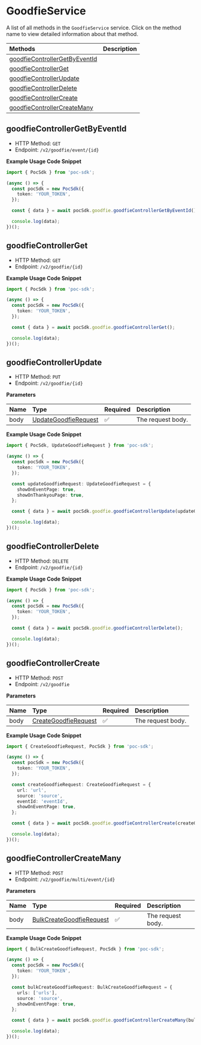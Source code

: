 # GoodfieService

A list of all methods in the `GoodfieService` service. Click on the method name to view detailed information about that method.

| Methods                                                         | Description |
| :-------------------------------------------------------------- | :---------- |
| [goodfieControllerGetByEventId](#goodfiecontrollergetbyeventid) |             |
| [goodfieControllerGet](#goodfiecontrollerget)                   |             |
| [goodfieControllerUpdate](#goodfiecontrollerupdate)             |             |
| [goodfieControllerDelete](#goodfiecontrollerdelete)             |             |
| [goodfieControllerCreate](#goodfiecontrollercreate)             |             |
| [goodfieControllerCreateMany](#goodfiecontrollercreatemany)     |             |

## goodfieControllerGetByEventId

- HTTP Method: `GET`
- Endpoint: `/v2/goodfie/event/{id}`

**Example Usage Code Snippet**

```typescript
import { PocSdk } from 'poc-sdk';

(async () => {
  const pocSdk = new PocSdk({
    token: 'YOUR_TOKEN',
  });

  const { data } = await pocSdk.goodfie.goodfieControllerGetByEventId();

  console.log(data);
})();
```

## goodfieControllerGet

- HTTP Method: `GET`
- Endpoint: `/v2/goodfie/{id}`

**Example Usage Code Snippet**

```typescript
import { PocSdk } from 'poc-sdk';

(async () => {
  const pocSdk = new PocSdk({
    token: 'YOUR_TOKEN',
  });

  const { data } = await pocSdk.goodfie.goodfieControllerGet();

  console.log(data);
})();
```

## goodfieControllerUpdate

- HTTP Method: `PUT`
- Endpoint: `/v2/goodfie/{id}`

**Parameters**

| Name | Type                                                      | Required | Description       |
| :--- | :-------------------------------------------------------- | :------- | :---------------- |
| body | [UpdateGoodfieRequest](../models/UpdateGoodfieRequest.md) | ✅       | The request body. |

**Example Usage Code Snippet**

```typescript
import { PocSdk, UpdateGoodfieRequest } from 'poc-sdk';

(async () => {
  const pocSdk = new PocSdk({
    token: 'YOUR_TOKEN',
  });

  const updateGoodfieRequest: UpdateGoodfieRequest = {
    showOnEventPage: true,
    showOnThankyouPage: true,
  };

  const { data } = await pocSdk.goodfie.goodfieControllerUpdate(updateGoodfieRequest);

  console.log(data);
})();
```

## goodfieControllerDelete

- HTTP Method: `DELETE`
- Endpoint: `/v2/goodfie/{id}`

**Example Usage Code Snippet**

```typescript
import { PocSdk } from 'poc-sdk';

(async () => {
  const pocSdk = new PocSdk({
    token: 'YOUR_TOKEN',
  });

  const { data } = await pocSdk.goodfie.goodfieControllerDelete();

  console.log(data);
})();
```

## goodfieControllerCreate

- HTTP Method: `POST`
- Endpoint: `/v2/goodfie`

**Parameters**

| Name | Type                                                      | Required | Description       |
| :--- | :-------------------------------------------------------- | :------- | :---------------- |
| body | [CreateGoodfieRequest](../models/CreateGoodfieRequest.md) | ✅       | The request body. |

**Example Usage Code Snippet**

```typescript
import { CreateGoodfieRequest, PocSdk } from 'poc-sdk';

(async () => {
  const pocSdk = new PocSdk({
    token: 'YOUR_TOKEN',
  });

  const createGoodfieRequest: CreateGoodfieRequest = {
    url: 'url',
    source: 'source',
    eventId: 'eventId',
    showOnEventPage: true,
  };

  const { data } = await pocSdk.goodfie.goodfieControllerCreate(createGoodfieRequest);

  console.log(data);
})();
```

## goodfieControllerCreateMany

- HTTP Method: `POST`
- Endpoint: `/v2/goodfie/multi/event/{id}`

**Parameters**

| Name | Type                                                              | Required | Description       |
| :--- | :---------------------------------------------------------------- | :------- | :---------------- |
| body | [BulkCreateGoodfieRequest](../models/BulkCreateGoodfieRequest.md) | ✅       | The request body. |

**Example Usage Code Snippet**

```typescript
import { BulkCreateGoodfieRequest, PocSdk } from 'poc-sdk';

(async () => {
  const pocSdk = new PocSdk({
    token: 'YOUR_TOKEN',
  });

  const bulkCreateGoodfieRequest: BulkCreateGoodfieRequest = {
    urls: ['urls'],
    source: 'source',
    showOnEventPage: true,
  };

  const { data } = await pocSdk.goodfie.goodfieControllerCreateMany(bulkCreateGoodfieRequest);

  console.log(data);
})();
```

<!-- This file was generated by liblab | https://liblab.com/ -->
